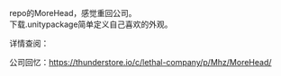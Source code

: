 repo的MoreHead，感觉重回公司。<br> 
下载.unitypackage简单定义自己喜欢的外观。<br> 


详情查阅：

公司回忆：https://thunderstore.io/c/lethal-company/p/Mhz/MoreHead/
